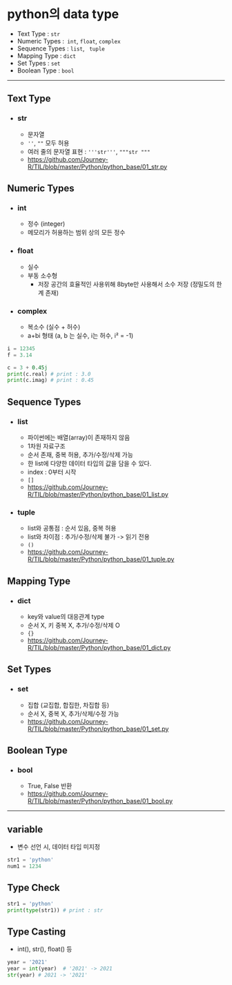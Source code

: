# python의 data type

- Text Type : `str`
- Numeric Types :` int`, `float`, `complex`
- Sequence Types : `list`, ` tuple`
- Mapping Type : `dict`
- Set Types : `set`
- Boolean Type : `bool`

---

## Text Type

- ### str

  - 문자열
  - `''`, `""` 모두 허용
  - 여러 줄의 문자열 표현 : `'''str'''`, `"""str """`
  - https://github.com/Journey-R/TIL/blob/master/Python/python_base/01_str.py 

## Numeric Types 

- ### int

  - 정수 (integer)
  - 메모리가 허용하는 범위 상의 모든 정수

- ### float

  - 실수
  - 부동 소수형
    - 저장 공간의 효율적인 사용위해 8byte만 사용해서 소수 저장 (정밀도의 한계 존재)

- ### complex

  - 복소수 (실수 + 허수)
  - a+bi 형태 (a, b 는 실수, i는 허수, i² = -1)

```python
i = 12345
f = 3.14

c = 3 + 0.45j
print(c.real) # print : 3.0
print(c.imag) # print : 0.45
```



## Sequence Types 

- ### list

  - 파이썬에는 배열(array)이 존재하지 않음
  - 1차원 자료구조
  - 순서 존재, 중복 허용, 추가/수정/삭제 가능
  -  한 list에 다양한 데이터 타입의 값을 담을 수 있다.
  - index : 0부터 시작
  - `[]`
  - https://github.com/Journey-R/TIL/blob/master/Python/python_base/01_list.py

- ### tuple

  - list와 공통점 : 순서 있음, 중복 허용
  - list와 차이점 : 추가/수정/삭제 불가 -> 읽기 전용
  - `()`
  - https://github.com/Journey-R/TIL/blob/master/Python/python_base/01_tuple.py

  

## Mapping Type

- ### dict

  - key와 value의 대응관계 type
  - 순서 X, 키 중복 X, 추가/수정/삭제 O
  - `{}`
  - https://github.com/Journey-R/TIL/blob/master/Python/python_base/01_dict.py



## Set Types

- ### set

  - 집합 (교집합, 합집한, 차집합 등)
  - 순서 X, 중복 X, 추가/삭제/수정 가능
  - https://github.com/Journey-R/TIL/blob/master/Python/python_base/01_set.py

  ### 

## Boolean Type

- ### bool

  - True, False 반환
  - https://github.com/Journey-R/TIL/blob/master/Python/python_base/01_bool.py



---

## variable

- 변수 선언 시, 데이터 타입 미지정

```python
str1 = 'python'
num1 = 1234
```



## Type Check

```python
str1 = 'python'
print(type(str1)) # print : str
```



## Type Casting

- int(), str(), float() 등

```python
year = '2021'
year = int(year)  # '2021' -> 2021
str(year) # 2021 -> '2021'
```

